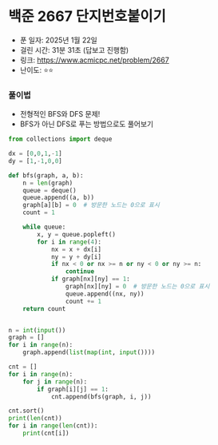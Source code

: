 # 백준 2667 단지번호붙이기

- 푼 일자: 2025년 1월 22일
- 걸린 시간: 31분 31초 (답보고 진행함)
- 링크: https://www.acmicpc.net/problem/2667
- 난이도: ⭐️⭐️

### 풀이법

- 전형적인 BFS와 DFS 문제! 
- BFS가 아닌 DFS로 푸는 방법으로도 풀어보기

```py
from collections import deque

dx = [0,0,1,-1]
dy = [1,-1,0,0]

def bfs(graph, a, b):
    n = len(graph)
    queue = deque()
    queue.append((a, b))
    graph[a][b] = 0  # 방문한 노드는 0으로 표시
    count = 1

    while queue: 
        x, y = queue.popleft()
        for i in range(4):
            nx = x + dx[i]
            ny = y + dy[i]
            if nx < 0 or nx >= n or ny < 0 or ny >= n:
                continue
            if graph[nx][ny] == 1:
                graph[nx][ny] = 0  # 방문한 노드는 0으로 표시
                queue.append((nx, ny))
                count += 1
    return count


n = int(input())
graph = []
for i in range(n):
    graph.append(list(map(int, input())))

cnt = []
for i in range(n):
    for j in range(n):
        if graph[i][j] == 1:
            cnt.append(bfs(graph, i, j))

cnt.sort()
print(len(cnt))
for i in range(len(cnt)):
    print(cnt[i])
```